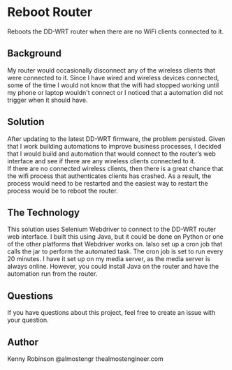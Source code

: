 # Reboot Router 

Reboots the DD-WRT router when there are no WiFi clients connected to it.

## Background 

My router would occasionally disconnect any of the wireless clients that were connected to it. Since 
I have wired and wireless devices connected, some of the time I would not know that the wifi had 
stopped working until my phone or laptop wouldn't connect or I noticed that a automation did not 
trigger when it should have. 

## Solution 

After updating to the latest DD-WRT firmware, the problem persisted.  Given that I work building
automations to improve business processes, I decided that I would build and automation that would 
connect to the router’s web interface and see if there are any wireless clients connected to it.  
If there are no connected wireless clients, then there is a great chance that the wifi process that 
authenticates clients has crashed.  As a result, the process would need to be restarted and the easiest way
to restart the process would be to reboot the router. 

## The Technology 
This solution uses Selenium Webdriver to connect to the DD-WRT router web interface. I built this using
Java, but it could be done on Python or one of the other platforms that Webdriver works on. 
Ialso set up a cron job that calls the jar to perform the automated task.  The cron job is set to run every 
20 minutes.  I have it set up on my media server, as the media server is always online.  However, you 
could install Java on the router and have the automation run from the router. 


## Questions 
If you have questions about this project, feel free to create an issue with your question. 

## Author
Kenny Robinson
@almostengr
thealmostengineer.com
